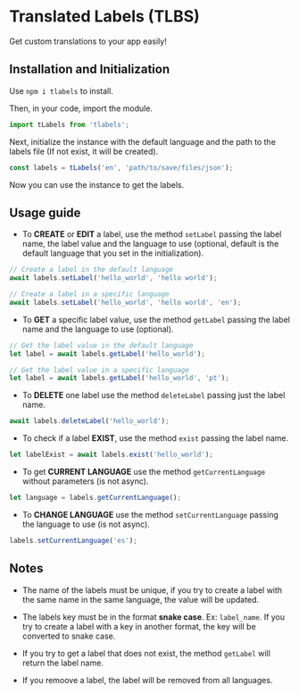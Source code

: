 # Translated Labels (TLBS)
Get custom translations to your app easily!

## Installation and Initialization
Use ``` npm i tlabels ``` to install.

Then, in your code, import the module.
```javascript
import tLabels from 'tlabels';
```
Next, initialize the instance with the default language and the path to the labels file (If not exist, it will be created).
``` javascript
const labels = tLabels('en', 'path/to/save/files/json');
```
Now you can use the instance to get the labels.
## Usage guide
- To **CREATE** or **EDIT** a label, use the method ``` setLabel ``` passing the label name, the label value and the language to use (optional, default is the default language that you set in the initialization).
``` javascript
// Create a label in the default language
await labels.setLabel('hello_world', 'hello world');

// Create a label in a specific language
await labels.setLabel('hello_world', 'hello world', 'en');
```
- To **GET** a specific label value, use the method ``` getLabel ``` passing the label name and the language to use (optional).
 ```javascript
// Get the label value in the default language
let label = await labels.getLabel('hello_world');

// Get the label value in a specific language
let label = await labels.getLabel('hello_world', 'pt');
```
- To **DELETE** one label use the method ``` deleteLabel ``` passing just the label name.
```javascript
await labels.deleteLabel('hello_world');
```
- To check if a label **EXIST**, use the method ``` exist ``` passing the label name.
```javascript
let labelExist = await labels.exist('hello_world');
```
- To get **CURRENT LANGUAGE** use the method ``` getCurrentLanguage ``` without parameters (is not async).
```javascript
let language = labels.getCurrentLanguage();
```
- To **CHANGE LANGUAGE** use the method ``` setCurrentLanguage ``` passing the language to use (is not async).
```javascript
labels.setCurrentLanguage('es');
```
## Notes
- The name of the labels must be unique, if you try to create a label with the same name in the same language, the value will be updated.

- The labels key must be in the format **snake case**. Ex: ``` label_name ```. If you try to create a label with a key in another format, the key will be converted to snake case.
- If you try to get a label that does not exist, the method ``` getLabel ``` will return the label name.
- If you remoove a label, the label will be removed from all languages.
